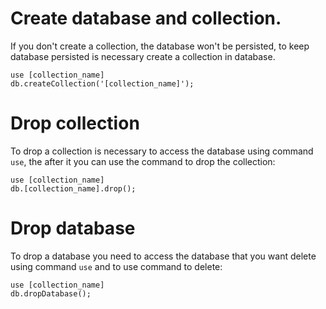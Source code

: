 # Create database and collection.

If you don't create a collection, the database won't be persisted,
to keep database persisted is necessary create a collection in database.

```
use [collection_name]
db.createCollection('[collection_name]');
```

# Drop collection

To drop a collection is necessary to access the database using command `use`,
the after it you can use the command to drop the collection:

```
use [collection_name]
db.[collection_name].drop();
```

# Drop database

To drop a database you need to access the database that you want delete using command `use`
and to use command to delete:

```
use [collection_name]
db.dropDatabase();
```